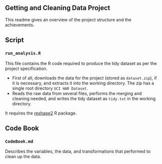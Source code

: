 ## Getting and Cleaning Data Project

This readme gives an overview of the project structure and the achievements.

## Script

### `run_analysis.R`

This file contains the R code required to produce the tidy dataset as per the project specification.

 * First of all, downloads the data for the project (stored as `dataset.zip`), if it is necessary, and 
   extracts it into the working directory. The zip has a single root directory `UCI HAR Dataset`.
 * Reads the raw data from several files, performs the merging and cleaning needed, and writes the
   tidy dataset as `tidy.txt` in the working directory.

It requires the [reshape2](http://cran.r-project.org/web/packages/reshape2/index.html) R package.

## Code Book

### `CodeBook.md`

Describes the variables, the data, and transformations that performed to clean up the data.
